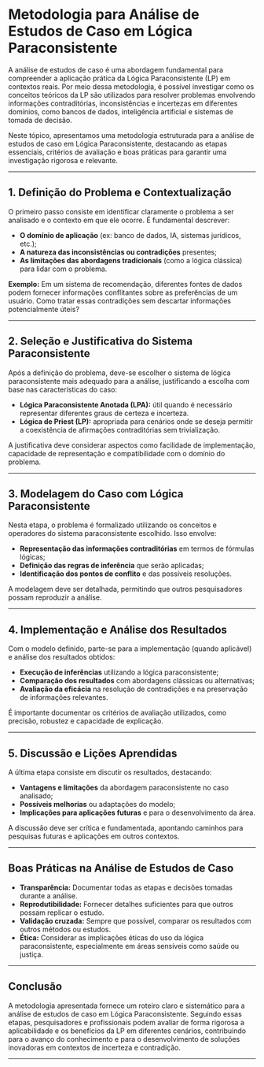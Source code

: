 
# Metodologia para Análise de Estudos de Caso em Lógica Paraconsistente

A análise de estudos de caso é uma abordagem fundamental para compreender a aplicação prática da Lógica Paraconsistente (LP) em contextos reais. Por meio dessa metodologia, é possível investigar como os conceitos teóricos da LP são utilizados para resolver problemas envolvendo informações contraditórias, inconsistências e incertezas em diferentes domínios, como bancos de dados, inteligência artificial e sistemas de tomada de decisão.

Neste tópico, apresentamos uma metodologia estruturada para a análise de estudos de caso em Lógica Paraconsistente, destacando as etapas essenciais, critérios de avaliação e boas práticas para garantir uma investigação rigorosa e relevante.

---

## 1. Definição do Problema e Contextualização

O primeiro passo consiste em identificar claramente o problema a ser analisado e o contexto em que ele ocorre. É fundamental descrever:

- **O domínio de aplicação** (ex: banco de dados, IA, sistemas jurídicos, etc.);
- **A natureza das inconsistências ou contradições** presentes;
- **As limitações das abordagens tradicionais** (como a lógica clássica) para lidar com o problema.

**Exemplo:** Em um sistema de recomendação, diferentes fontes de dados podem fornecer informações conflitantes sobre as preferências de um usuário. Como tratar essas contradições sem descartar informações potencialmente úteis?

---

## 2. Seleção e Justificativa do Sistema Paraconsistente

Após a definição do problema, deve-se escolher o sistema de lógica paraconsistente mais adequado para a análise, justificando a escolha com base nas características do caso:

- **Lógica Paraconsistente Anotada (LPA):** útil quando é necessário representar diferentes graus de certeza e incerteza.
- **Lógica de Priest (LP):** apropriada para cenários onde se deseja permitir a coexistência de afirmações contraditórias sem trivialização.

A justificativa deve considerar aspectos como facilidade de implementação, capacidade de representação e compatibilidade com o domínio do problema.

---

## 3. Modelagem do Caso com Lógica Paraconsistente

Nesta etapa, o problema é formalizado utilizando os conceitos e operadores do sistema paraconsistente escolhido. Isso envolve:

- **Representação das informações contraditórias** em termos de fórmulas lógicas;
- **Definição das regras de inferência** que serão aplicadas;
- **Identificação dos pontos de conflito** e das possíveis resoluções.

A modelagem deve ser detalhada, permitindo que outros pesquisadores possam reproduzir a análise.

---

## 4. Implementação e Análise dos Resultados

Com o modelo definido, parte-se para a implementação (quando aplicável) e análise dos resultados obtidos:

- **Execução de inferências** utilizando a lógica paraconsistente;
- **Comparação dos resultados** com abordagens clássicas ou alternativas;
- **Avaliação da eficácia** na resolução de contradições e na preservação de informações relevantes.

É importante documentar os critérios de avaliação utilizados, como precisão, robustez e capacidade de explicação.

---

## 5. Discussão e Lições Aprendidas

A última etapa consiste em discutir os resultados, destacando:

- **Vantagens e limitações** da abordagem paraconsistente no caso analisado;
- **Possíveis melhorias** ou adaptações do modelo;
- **Implicações para aplicações futuras** e para o desenvolvimento da área.

A discussão deve ser crítica e fundamentada, apontando caminhos para pesquisas futuras e aplicações em outros contextos.

---

## Boas Práticas na Análise de Estudos de Caso

- **Transparência:** Documentar todas as etapas e decisões tomadas durante a análise.
- **Reprodutibilidade:** Fornecer detalhes suficientes para que outros possam replicar o estudo.
- **Validação cruzada:** Sempre que possível, comparar os resultados com outros métodos ou estudos.
- **Ética:** Considerar as implicações éticas do uso da lógica paraconsistente, especialmente em áreas sensíveis como saúde ou justiça.

---

## Conclusão

A metodologia apresentada fornece um roteiro claro e sistemático para a análise de estudos de caso em Lógica Paraconsistente. Seguindo essas etapas, pesquisadores e profissionais podem avaliar de forma rigorosa a aplicabilidade e os benefícios da LP em diferentes cenários, contribuindo para o avanço do conhecimento e para o desenvolvimento de soluções inovadoras em contextos de incerteza e contradição.

---
```